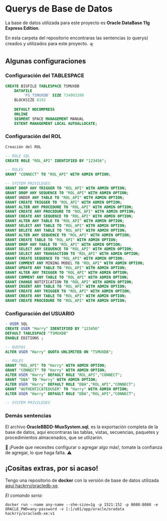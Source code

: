 # Querys de Base de Datos

La base de datos utilizada para este proyecto es **Oracle DataBase 11g Express Edition**.

En esta carpeta del repositorio encontraras las sentencias (o querys) creados y utilizados para este proyecto. 🛸

## Algunas configuraciones

### Configuración del TABLESPACE

```sql
CREATE BIGFILE TABLESPACE TSMUXDB 
    DATAFILE 
        'FS_TSMUXDB' SIZE 734003200 
    BLOCKSIZE 8192 
    
    DEFAULT NOCOMPRESS 
    ONLINE 
    SEGMENT SPACE MANAGEMENT MANUAL 
    EXTENT MANAGEMENT LOCAL AUTOALLOCATE;
```

### Configuración del ROL

````sql
Creación del ROL

-- ROLE SQL
CREATE ROLE "ROL_API" IDENTIFIED BY "123456";

-- ROLES
GRANT "CONNECT" TO "ROL_API" WITH ADMIN OPTION;

-- SYSTEM PRIVILEGES
GRANT DROP ANY TRIGGER TO "ROL_API" WITH ADMIN OPTION;
GRANT DROP ANY SEQUENCE TO "ROL_API" WITH ADMIN OPTION;
GRANT UNDER ANY TABLE TO "ROL_API" WITH ADMIN OPTION;
GRANT CREATE TRIGGER TO "ROL_API" WITH ADMIN OPTION;
GRANT ALTER ANY PROCEDURE TO "ROL_API" WITH ADMIN OPTION;
GRANT CREATE ANY PROCEDURE TO "ROL_API" WITH ADMIN OPTION;
GRANT CREATE ANY SEQUENCE TO "ROL_API" WITH ADMIN OPTION;
GRANT ALTER ANY TABLE TO "ROL_API" WITH ADMIN OPTION;
GRANT SELECT ANY TABLE TO "ROL_API" WITH ADMIN OPTION;
GRANT DELETE ANY TABLE TO "ROL_API" WITH ADMIN OPTION;
GRANT ALTER ANY SEQUENCE TO "ROL_API" WITH ADMIN OPTION;
GRANT CREATE TABLE TO "ROL_API" WITH ADMIN OPTION;
GRANT DROP ANY TABLE TO "ROL_API" WITH ADMIN OPTION;
GRANT SELECT ANY SEQUENCE TO "ROL_API" WITH ADMIN OPTION;
GRANT SELECT ANY TRANSACTION TO "ROL_API" WITH ADMIN OPTION;
GRANT CREATE SEQUENCE TO "ROL_API" WITH ADMIN OPTION;
GRANT COMMENT ANY MINING MODEL TO "ROL_API" WITH ADMIN OPTION;
GRANT UPDATE ANY TABLE TO "ROL_API" WITH ADMIN OPTION;
GRANT ALTER ANY TRIGGER TO "ROL_API" WITH ADMIN OPTION;
GRANT COMMENT ANY TABLE TO "ROL_API" WITH ADMIN OPTION;
GRANT CHANGE NOTIFICATION TO "ROL_API" WITH ADMIN OPTION;
GRANT INSERT ANY TABLE TO "ROL_API" WITH ADMIN OPTION;
GRANT CREATE ANY TRIGGER TO "ROL_API" WITH ADMIN OPTION;
GRANT CREATE ANY TABLE TO "ROL_API" WITH ADMIN OPTION;
GRANT CREATE PROCEDURE TO "ROL_API" WITH ADMIN OPTION;
````

### Configuración del USUARIO

````sql
- USER SQL
CREATE USER "Harry" IDENTIFIED BY "123456"  
DEFAULT TABLESPACE "TSMUXDB"
ENABLE EDITIONS ;

-- QUOTAS
ALTER USER "Harry" QUOTA UNLIMITED ON "TSMUXDB";

-- ROLES
GRANT "ROL_API" TO "Harry" WITH ADMIN OPTION;
GRANT "CONNECT" TO "Harry" WITH ADMIN OPTION;
ALTER USER "Harry" DEFAULT ROLE "ROL_API","CONNECT";
GRANT "DBA" TO "Harry" WITH ADMIN OPTION;
ALTER USER "Harry" DEFAULT ROLE "DBA","ROL_API","CONNECT";
GRANT "AUTHENTICATEDUSER" TO "Harry" WITH ADMIN OPTION;
ALTER USER "Harry" DEFAULT ROLE "DBA","ROL_API","CONNECT";

-- SYSTEM PRIVILEGES
````

### Demás sentencias

El archivo **OracleBBDD-MuxSystem.sql**, es la exportación completa de la base de datos, aquí encontraras las tablas, vistas, secuencias, paquetes y procedimientos almacenados, que se utlizarón.


🚨 ¡Puede que necesites configurar o agregar algo más!, tomate la confianza de agregar, lo que haga falta. ⚠️

## ¡Cositas extras, por si acaso!

Tengo una repositorio de **docker** con la versión de base de datos utilizada [aquí hackrry/oracledb-xe](https://hub.docker.com/repository/docker/hackrry/oracledb-xe).

_El comando seria:_

```docker
docker run --name any-name --shm-size=1g -p 1521:152 -p 8080:8080 -e ORACLE_PWD=any-password -v [:]/u01/app/oracle/oradata hackrry/oracledb-xe:v1
```